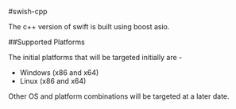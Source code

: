 #swish-cpp

The c++ version of swift is built using boost asio. 

##Supported Platforms


The initial platforms that will be targeted initially are -

- Windows (x86 and x64)
- Linux (x86 and x64)

Other OS and platform combinations will be targeted at a later date.

